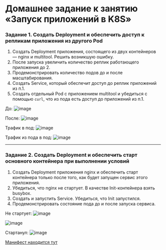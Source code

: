 # Домашнее задание к занятию «Запуск приложений в K8S»

### Задание 1. Создать Deployment и обеспечить доступ к репликам приложения из другого Pod

1. Создать Deployment приложения, состоящего из двух контейнеров — nginx и multitool. Решить возникшую ошибку.
2. После запуска увеличить количество реплик работающего приложения до 2.
3. Продемонстрировать количество подов до и после масштабирования.
4. Создать Service, который обеспечит доступ до реплик приложений из п.1.
5. Создать отдельный Pod с приложением multitool и убедиться с помощью `curl`, что из пода есть доступ до приложений из п.1.

До:
![image](https://github.com/malkops/nah/assets/44001733/590ca555-f7bc-4f6b-ac5f-a2199554b6ea)

После:
![image](https://github.com/malkops/nah/assets/44001733/8d0d5a58-b166-4910-baca-664b5c6a534b)

Трафик в под:
![image](https://github.com/malkops/nah/assets/44001733/a0fa9bf2-011a-4901-a12f-159fd2c4b793)

Трафик из пода в под:
![image](https://github.com/malkops/nah/assets/44001733/4cd71b2d-bf45-4816-80d9-209a14c44162)

------

### Задание 2. Создать Deployment и обеспечить старт основного контейнера при выполнении условий

1. Создать Deployment приложения nginx и обеспечить старт контейнера только после того, как будет запущен сервис этого приложения.
2. Убедиться, что nginx не стартует. В качестве Init-контейнера взять busybox.
3. Создать и запустить Service. Убедиться, что Init запустился.
4. Продемонстрировать состояние пода до и после запуска сервиса.

Не стартует:
![image](https://github.com/malkops/nah/assets/44001733/0b1559c4-d395-456c-9c58-f23fe44f08bc)

![image](https://github.com/malkops/nah/assets/44001733/2d276138-25bd-419c-af47-e3a6f561a2ee)

Стартанул:
![image](https://github.com/malkops/nah/assets/44001733/9121497c-0155-46cf-9078-2fadbf23f111)

[Манифест находится тут](tmp/microk8s-deployment/)
